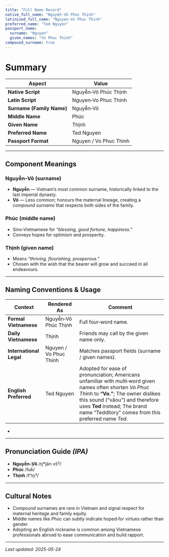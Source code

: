 ```yaml
---
title: "Full Name Record"
native_full_name: "Nguyễn‑Võ Phúc Thịnh"
latinized_full_name: "Nguyen‐Vo Phuc Thinh"
preferred_name: "Ted Nguyen"
passport_name:
  surname: "Nguyen"
  given_names: "Vo Phuc Thinh"
compound_surname: true
---
```


# Summary

| Aspect | Value |
|--------|-------|
| **Native Script** | Nguyễn‑Võ Phúc Thịnh |
| **Latin Script** | Nguyen‑Vo Phuc Thinh |
| **Surname (Family Name)** | Nguyễn‑Võ |
| **Middle Name** | Phúc |
| **Given Name** | Thịnh |
| **Preferred Name** | Ted Nguyen |
| **Passport Format** | Nguyen / Vo Phuc Thinh |

---

## Component Meanings

### Nguyễn‑Võ (surname)
- **Nguyễn** — Vietnam’s most common surname, historically linked to the last imperial dynasty.  
- **Võ** — Less common; honours the maternal lineage, creating a *compound surname* that respects both sides of the family.

### Phúc (middle name)
- Sino‑Vietnamese for *“blessing, good fortune, happiness.”*  
- Conveys hopes for optimism and prosperity.

### Thịnh (given name)
- Means *“thriving, flourishing, prosperous.”*  
- Chosen with the wish that the bearer will grow and succeed in all endeavours.

---

## Naming Conventions & Usage

| Context | Rendered As | Comment |
|---------|-------------|---------|
| **Formal Vietnamese** | Nguyễn‑Võ Phúc Thịnh | Full four‑word name. |
| **Daily Vietnamese** | Thịnh | Friends may call by the given name only. |
| **International Legal** | Nguyen / Vo Phuc Thinh | Matches passport fields (surname / given names). |
| **English Preferred** | Ted Nguyen | Adopted for ease of pronunciation; Americans unfamiliar with multi‑word given names often shorten *Vo Phuc Thinh* to **“Vo.”**; The owner dislikes this sound (“vâou”) and therefore uses **Ted** instead; The brand name “Tedditory” comes from this preferred name *Ted*. |

- 

---

## Pronunciation Guide *(IPA)*

- **Nguyễn‑Võ** /ŋʷjə̌n vɔ̌ˀ/  
- **Phúc** /fʊ́k̚/  
- **Thịnh** /tʰìn̯ˀ/  

---

## Cultural Notes

- Compound surnames are rare in Vietnam and signal respect for maternal heritage and family equity.  
- Middle names like *Phúc* can subtly indicate hoped‑for virtues rather than gender.  
- Adopting an English nickname is common among Vietnamese professionals abroad to ease communication and build rapport.

---

*Last updated: 2025-05-24*